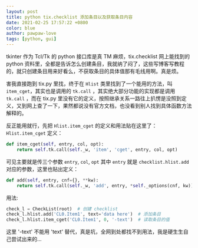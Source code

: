 ```yaml
---
layout: post
title: python tix.checklist 添加条目以及获取条目内容
date: 2021-02-25 17:57:22 +0800
color: blue
author: pawpaw-love
tags: [python, gui]
---  
```


tkinter 作为 Tcl/Tk 的 python 接口库是真 TM 麻烦，tix.checklist 网上能找到的 python 资料里，全都是告诉怎么创建条目，我就纳了闷了，这些写博客写教程的，就只创建条目用来好看么，不获取条目的具体值那有毛线用啊。真是烦。  

害我直接跑到 tix.py 里找，终于在 `Hlist` 类里找到了一个能用的方法，叫 `item_cget`，其实也是调用的 `tk.call` ，其实绝大部分功能的实现都是调用 `tk.call` ，而在 tix.py 里没有它的定义，按照继承关系一路往上扒愣是没照到定义，又到网上查了一下，果然都说没有官方文档，也没看到别人找到具体函数方法解释的。  

反正能用就行，先把 `Hlist.item_cget` 的定义和用法贴在这里了：  
 `Hlist.item_cget` 定义：
```python
def item_cget(self, entry, col, opt):
    return self.tk.call(self._w, 'item', 'cget', entry, col, opt)
```
可见主要就是传三个参数 `entry`, `col`, `opt` 其中 `entry` 就是 `checklist.hlist.add` 对应的参数，这里也贴出定义：  
```python
def add(self, entry, cnf={}, **kw):
    return self.tk.call(self._w, 'add', entry, *self._options(cnf, kw))
```
用法:  
```python
check_l = CheckList(root)  # 创建 checklist
check_l.hlist.add('CL0.Item1', text='data here')  # 添加条目
check_l.hlist.item_cget('CL0.Item1', 0, '-text')  # 读取条目的值
```  
这里 '-text' 不能用 'text' 替代，真是坑，全网到处都找不到用法，我是硬生生自己尝试出来的...
